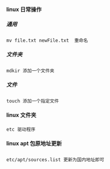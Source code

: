 #### linux 日常操作
##### 通用
```
mv file.txt newFile.txt  重命名
```
##### 文件夹
```
mdkir 添加一个文件夹
```
##### 文件
```
touch 添加一个指定文件 
```
#### linux 文件夹
```
etc 驱动程序
```
#### linux apt 包原地址更新
#####
```
etc/apt/sources.list 更新为国内地址即可
```
